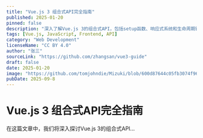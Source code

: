 ```yaml
---
title: "Vue.js 3 组合式API完全指南"
published: 2025-01-20
pinned: false
description: "深入了解Vue.js 3的组合式API，包括setup函数、响应式系统和生命周期钩子。"
tags: [Vue.js, JavaScript, Frontend, API]
category: "Web Development"
licenseName: "CC BY 4.0"
author: "张三"
sourceLink: "https://github.com/zhangsan/vue3-guide"
draft: false
date: 2025-01-20
image: "https://github.com/tomjohndie/Mizuki/blob/600d87644c05fb3074f967d7eba42d79ce79bb02/src/content/posts/guide/cover.jpeg"
pubDate: 2025-09-8
---
```


# Vue.js 3 组合式API完全指南

在这篇文章中，我们将深入探讨Vue.js 3的组合式API...
